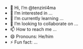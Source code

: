 - 👋 Hi, I’m @tenzinl4ma
- 👀 I’m interested in ...
- 🌱 I’m currently learning ...
- 💞️ I’m looking to collaborate on ...
- 📫 How to reach me ...
- 😄 Pronouns: He/him
- ⚡ Fun fact: ...

<!---
tenzinl4ma/tenzinl4ma is a ✨ special ✨ repository because its `README.md` (this file) appears on your GitHub profile.
You can click the Preview link to take a look at your changes.
--->
